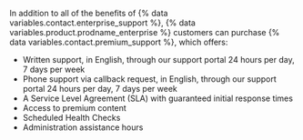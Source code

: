 In addition to all of the benefits of {% data variables.contact.enterprise_support %}, {% data variables.product.prodname_enterprise %} customers can purchase {% data variables.contact.premium_support %}, which offers:
  - Written support, in English, through our support portal 24 hours per day, 7 days per week
  - Phone support via callback request, in English, through our support portal 24 hours per day, 7 days per week
  - A Service Level Agreement (SLA) with guaranteed initial response times
  - Access to premium content
  - Scheduled Health Checks
  - Administration assistance hours
